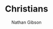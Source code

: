 ---
layout: post
title: "9. Christians"
author: "Nathan Gibson"
tags: [9]
image: 
level: overview
zotero-tag: 9-Christians
pad-slug: 9
zotero-readings: 
objective: "Identify several kinds of sources and evidence on which basis the Jesus movement can be seen as Jewish."
---